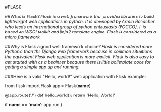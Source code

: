 #FLASK

##What is Flask?
_Flask is a web framework that provides libraries to build lightweight web applications in python. It is developed by Armin Ronacher who leads an international group of python enthusiasts (POCCO). It is based on WSGI toolkit and jinja2 template engine. Flask is considered as a micro framework._

##Why is Flask a good web framework choice?
_Flask is considered more Pythonic than the Django web framework because in common situations the equivalent Flask web application is more explicit. Flask is also easy to get started with as a beginner because there is little boilerplate code for getting a simple app up and running._

###Here is a valid "Hello, world!" web application with Flask example:

from flask import Flask
app = Flask(__name__)


@app.route('/')
def hello_world():
    return 'Hello, World!'

if __name__ == '__main__':
    app.run()